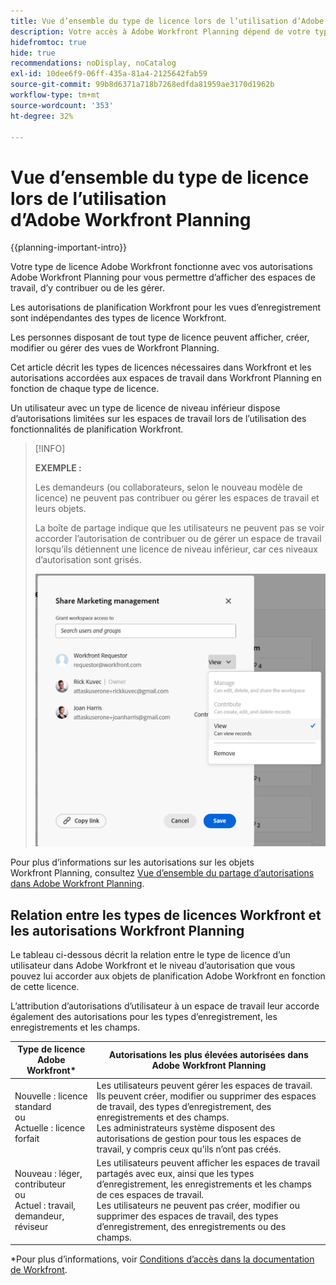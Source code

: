 ```yaml
---
title: Vue d’ensemble du type de licence lors de l’utilisation d’Adobe Workfront Planning
description: Votre accès à Adobe Workfront Planning dépend de votre type de licence, en plus de vos autorisations sur les objets.
hidefromtoc: true
hide: true
recommendations: noDisplay, noCatalog
exl-id: 10dee6f9-06ff-435a-81a4-2125642fab59
source-git-commit: 99b8d6371a718b7268edfda81959ae3170d1962b
workflow-type: tm+mt
source-wordcount: '353'
ht-degree: 32%

---
```


<!--update the metadata with real things when making this public; also update the description with something like this: Not all users in the organization have the same access and permissions to use Adobe Workfront plannint. This article describes the levels of access that users could have to Adobe Workfront Planning. -->
<!--update the title and the metadata title if Workfront Planning is NOT its own product - because the title is too generic for it being a Workfront capability-->

# Vue d’ensemble du type de licence lors de l’utilisation d’Adobe Workfront Planning

{{planning-important-intro}}

Votre type de licence Adobe Workfront fonctionne avec vos autorisations Adobe Workfront Planning pour vous permettre d’afficher des espaces de travail, d’y contribuer ou de les gérer. <!--add more objects here when we can grant other object-specific permissions-->

Les autorisations de planification Workfront pour les vues d’enregistrement sont indépendantes des types de licence Workfront.

Les personnes disposant de tout type de licence peuvent afficher, créer, modifier ou gérer des vues de Workfront Planning.

Cet article décrit les types de licences nécessaires dans Workfront et les autorisations accordées aux espaces de travail dans Workfront Planning en fonction de chaque type de licence.

Un utilisateur avec un type de licence de niveau inférieur dispose d’autorisations limitées sur les espaces de travail lors de l’utilisation des fonctionnalités de planification Workfront.

>[!INFO]
>
>**EXEMPLE :**
>
>Les demandeurs (ou collaborateurs, selon le nouveau modèle de licence) ne peuvent pas contribuer ou gérer les espaces de travail et leurs objets.
>
>La boîte de partage indique que les utilisateurs ne peuvent pas se voir accorder l’autorisation de contribuer ou de gérer un espace de travail lorsqu’ils détiennent une licence de niveau inférieur, car ces niveaux d’autorisation sont grisés.
>
>![](assets/permissions-grayed-out-for-requestor-user.png)


Pour plus d’informations sur les autorisations sur les objets Workfront Planning, consultez [Vue d’ensemble du partage d’autorisations dans Adobe Workfront Planning](/help/quicksilver/planning/access/sharing-permissions-overview.md).

## Relation entre les types de licences Workfront et les autorisations Workfront Planning

Le tableau ci-dessous décrit la relation entre le type de licence d’un utilisateur dans Adobe Workfront et le niveau d’autorisation que vous pouvez lui accorder aux objets de planification Adobe Workfront en fonction de cette licence.

L’attribution d’autorisations d’utilisateur à un espace de travail leur accorde également des autorisations pour les types d’enregistrement, les enregistrements et les champs.


| Type de licence Adobe Workfront* | Autorisations les plus élevées autorisées dans Adobe Workfront Planning |
|------------------------------------------------|-------------------------------------------------------------------------------------------------------------------------------------------------------------------------------|
| Nouvelle : licence standard <br> ou <br>Actuelle : licence forfait | Les utilisateurs peuvent gérer les espaces de travail. Ils peuvent créer, modifier ou supprimer des espaces de travail, des types d’enregistrement, des enregistrements et des champs. <br> Les administrateurs système disposent des autorisations de gestion pour tous les espaces de travail, y compris ceux qu’ils n’ont pas créés. |
| Nouveau : léger, contributeur <br> ou <br>Actuel : travail, demandeur, réviseur | Les utilisateurs peuvent afficher les espaces de travail partagés avec eux, ainsi que les types d’enregistrement, les enregistrements et les champs de ces espaces de travail. <br> Les utilisateurs ne peuvent pas créer, modifier ou supprimer des espaces de travail, des types d’enregistrement, des enregistrements ou des champs. |

*Pour plus d’informations, voir [Conditions d’accès dans la documentation de Workfront](/help/quicksilver/administration-and-setup/add-users/access-levels-and-object-permissions/access-level-requirements-in-documentation.md).